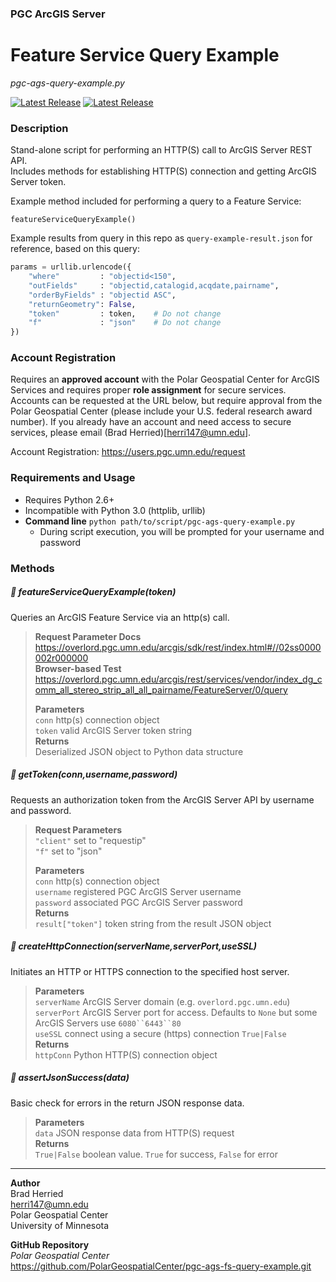 ### PGC ArcGIS Server
# Feature Service Query Example
*pgc-ags-query-example.py*

[![Latest Release](https://img.shields.io/badge/version-1.0-blue.svg?style=flat-square)](https://github.com/PolarGeospatialCenter/pgc-ags-fs-query-example/releases/tag/v.1.0)
[![Latest Release](https://img.shields.io/badge/released-2015--07--17-brightgreen.svg?style=flat-square)](https://github.com/PolarGeospatialCenter/pgc-ags-fs-query-example/releases/tag/v.1.0)

### Description
Stand-alone script for performing an HTTP(S) call to ArcGIS Server REST API.  
Includes methods for establishing HTTP(S) connection and getting ArcGIS Server token.  

Example method included for performing a query to a Feature Service:
```
featureServiceQueryExample()
```

Example results from query in this repo as `query-example-result.json` for reference, based on this query:
```python
params = urllib.urlencode({
    "where"         : "objectid<150",
    "outFields"     : "objectid,catalogid,acqdate,pairname",
    "orderByFields" : "objectid ASC",
    "returnGeometry": False,
    "token"         : token,    # Do not change
    "f"             : "json"    # Do not change
})
```

### Account Registration
Requires an **approved account** with the Polar Geospatial Center for ArcGIS Services and requires proper **role assignment** for secure services. Accounts can be requested at the URL below, but require approval from the Polar Geospatial Center (please include your U.S. federal research award number). If you already have an account and need access to secure services, please email (Brad Herried)[herri147@umn.edu].

Account Registration: https://users.pgc.umn.edu/request

### Requirements and Usage 
- Requires Python 2.6+ 
- Incompatible with Python 3.0 (httplib, urllib) 
- **Command line** `python path/to/script/pgc-ags-query-example.py`
    - During script execution, you will be prompted for your username and password

### Methods
##### :large_blue_diamond: featureServiceQueryExample(*token*)
Queries an ArcGIS Feature Service via an http(s) call.
> **Request Parameter Docs**  
> https://overlord.pgc.umn.edu/arcgis/sdk/rest/index.html#//02ss0000002r000000  
> **Browser-based Test**  
> https://overlord.pgc.umn.edu/arcgis/rest/services/vendor/index_dg_comm_all_stereo_strip_all_all_pairname/FeatureServer/0/query
> 
> **Parameters**  
> `conn` http(s) connection object  
> `token` valid ArcGIS Server token string   
> **Returns**  
> Deserialized JSON object to Python data structure  

##### :large_blue_diamond: getToken(*conn*,*username*,*password*)
Requests an authorization token from the ArcGIS Server API by username and password.
> **Request Parameters**  
> `"client"` set to "requestip"  
> `"f"` set to "json"  
> 
> **Parameters**  
> `conn` http(s) connection object  
> `username` registered PGC ArcGIS Server username  
> `password` associated PGC ArcGIS Server password  
> **Returns**  
> `result["token"]` token string from the result JSON object  

##### :large_blue_diamond: createHttpConnection(*serverName*,*serverPort*,*useSSL*)
Initiates an HTTP or HTTPS connection to the specified host server.
> **Parameters**  
> `serverName` ArcGIS Server domain (e.g. `overlord.pgc.umn.edu`)  
> `serverPort` ArcGIS Server port for access. Defaults to `None` but some ArcGIS Servers use `6080``6443``80`  
> `useSSL` connect using a secure (https) connection `True|False`  
> **Returns**  
> `httpConn` Python HTTP(S) connection object  

##### :large_blue_diamond: assertJsonSuccess(*data*)
Basic check for errors in the return JSON response data.
> **Parameters**  
> `data` JSON response data from HTTP(S) request  
> **Returns**  
> `True|False` boolean value. `True` for success, `False` for error  

---

**Author**  
Brad Herried  
herri147@umn.edu  
Polar Geospatial Center  
University of Minnesota  

**GitHub Repository**  
*Polar Geospatial Center*   
https://github.com/PolarGeospatialCenter/pgc-ags-fs-query-example.git

